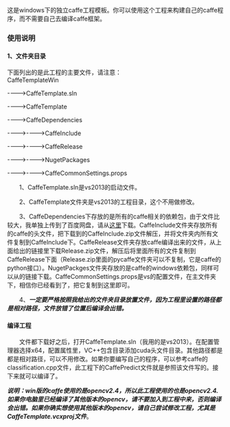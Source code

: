 这是windows下的独立caffe工程模板。你可以使用这个工程来构建自己的caffe程序，而不需要自己去编译caffe框架。			

### 使用说明			

#### 1、文件夹目录			

下面列出的是此工程的主要文件，请注意：				
CaffeTemplateWin			

---->CaffeTemplate.sln			

---->CaffeTemplate			

---->CaffeDependencies			

---->---->CaffeInclude			

---->---->CaffeRelease				

---->---->NugetPackages				

---->---->CaffeCommonSettings.props		

&emsp;&emsp;1、CaffeTemplate.sln是vs2013的启动文件。								

&emsp;&emsp;2、CaffeTemplate文件夹是vs2013的工程目录，这个不用做修改。		

&emsp;&emsp;3、CaffeDependencies下存放的是所有的caffe相关的依赖包，由于文件比较大，我单独上传到了百度网盘，请从[这里](https://pan.baidu.com/s/12lff-Mn8Jja1d1CMUkvtXA)下载。CaffeInclude文件夹存放所有的caffe的头文件，把下载到的CaffeInclude.zip文件解压，并将文件夹内所有文件复制到CaffeInclude下。CaffeRelease文件夹存放caffe编译出来的文件，从上面给出的链接里下载Release.zip文件，解压后将里面所有的文件复制到CaffeRelease下面（Release.zip里面的pycaffe文件夹可以不复制，它是caffe的python接口）。NugetPackges文件夹存放的是caffe的windows依赖包，同样可以从的链接下载。CaffeCommonSettings.props是vs的配置文件，在主文件夹下，相信你已经看到了，把它复制到这里即可。			

&emsp;&emsp;4、***一定要严格按照我给出的文件夹目录放置文件，因为工程里设置的路径都是相对路径，文件放错了位置后编译会出错。***			

#### 编译工程			

&emsp;&emsp;文件都下载好之后，打开CaffeTemplate.sln（我用的是vs2013）。在配置管理器选择x64，配置属性里，VC++包含目录添加cuda头文件目录。其他路径都是都是相对路径，可以不用修改。如果你要编写自己的程序，可以参考caffe的classification.cpp文件，此工程下的CaffePredict文件就是参照该文件写的。接下来就可以编译了。			

***说明：win版的caffe使用的是opencv2.4，所以此工程使用的也是opencv2.4.如果你电脑里已经编译了其他版本的opencv，请不要加入到工程中来，否则编译会出错。如果你确实想使用其他版本的opencv，请自己尝试修改工程，尤其是CaffeTemplate.vcxproj文件***。